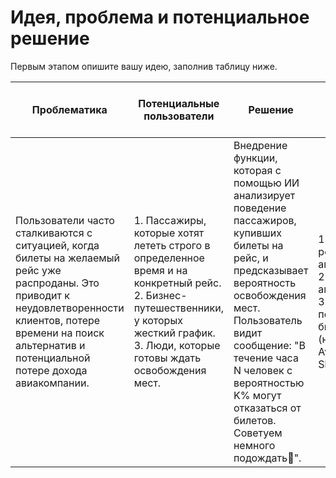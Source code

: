 # Идея, проблема и потенциальное решение

Первым этапом опишите вашу идею, заполнив таблицу ниже.

| **Проблематика**                                                                                                                                                                                                 | **Потенциальные пользователи**                                                                                                                                                                                                 | **Решение**                                                                                                                                                                                                 | **Конкуренты**                                                                                                                                                                                                 | **Уникальность решения**                                                                                                                                                                                                 | **Ссылка на видео с демонстрацией продукта** |
|------------------------------------------------------------------------------------------------------------------------------------------------------------------------------------------------------------------|--------------------------------------------------------------------------------------------------------------------------------------------------------------------------------------------------------------------------------|------------------------------------------------------------------------------------------------------------------------------------------------------------------------------------------------------------|----------------------------------------------------------------------------------------------------------------------------------------------------------------------------------------------------------------|------------------------------------------------------------------------------------------------------------------------------------------------------------------------------------------------------------------------|-----------------------------------------------|
| Пользователи часто сталкиваются с ситуацией, когда билеты на желаемый рейс уже распроданы. Это приводит к неудовлетворенности клиентов, потере времени на поиск альтернатив и потенциальной потере дохода авиакомпании. | 1. Пассажиры, которые хотят лететь строго в определенное время и на конкретный рейс.<br>2. Бизнес-путешественники, у которых жесткий график.<br>3. Люди, которые готовы ждать освобождения мест.                                | Внедрение функции, которая с помощью ИИ анализирует поведение пассажиров, купивших билеты на рейс, и предсказывает вероятность освобождения мест. Пользователь видит сообщение: "В течение часа N человек с вероятностью K% могут отказаться от билетов. Советуем немного подождать🙂". | 1.Альтернативные рейсы той же авиакомпании.<br>2. Другие авиакомпании.<br>3. Сервисы перепродажи билетов (например, Aviasales, Skyscanner).                                                                               | 1. Использование ИИ для анализа поведения пассажиров и предсказания освобождения мест.<br>2. Удобство для пользователя: не нужно постоянно проверять наличие билетов вручную.<br>3. Повышение лояльности клиентов за счет персонализированного подхода.<br>4. Сложность копирования: требуется доступ к данным о поведении пассажиров и обученная модель ИИ. | [Пример ссылки на видео](https://www.youtube.com) |